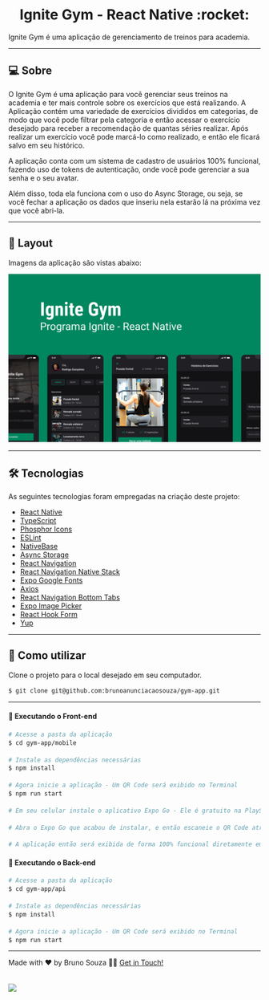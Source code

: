 <p align="center">
  <h1 align="center">Ignite Gym - React Native :rocket:</h1>
</p>


Ignite Gym é uma aplicação de gerenciamento de treinos para academia.

___

## 💻 Sobre
O Ignite Gym é uma aplicação para você gerenciar seus treinos na academia e ter mais controle sobre os exercícios que está realizando. A Aplicação contém uma variedade de exercícios divididos em categorias, de modo que você pode filtrar pela categoria e então acessar o exercício desejado para receber a recomendação de quantas séries realizar. Após realizar um exercício você pode marcá-lo como realizado, e então ele ficará salvo em seu histórico.

A aplicação conta com um sistema de cadastro de usuários 100% funcional, fazendo uso de tokens de autenticação, onde você pode gerenciar a sua senha e o seu avatar.

Além disso, toda ela funciona com o uso do Async Storage, ou seja, se você fechar a aplicação os dados que inseriu nela estarão lá na próxima vez que você abri-la.

___

## 🎨 Layout
Imagens da aplicação são vistas abaixo:

![Capa](/mobile//assets/preview.png)

___

## 🛠 Tecnologias

As seguintes tecnologias foram empregadas na criação deste projeto:

- [React Native](https://reactnative.dev/)
- [TypeScript](https://www.typescriptlang.org/)
- [Phosphor Icons](https://phosphoricons.com/)
- [ESLint](https://eslint.org/)
- [NativeBase](https://nativebase.io/)
- [Async Storage](https://reactnative.dev/docs/asyncstorage)
- [React Navigation](https://reactnavigation.org/)
- [React Navigation Native Stack](https://reactnavigation.org/docs/native-stack-navigator/)
- [Expo Google Fonts](https://github.com/expo/google-fonts)
- [Axios](https://axios-http.com/ptbr/docs/intro)
- [React Navigation Bottom Tabs](https://reactnavigation.org/docs/bottom-tab-navigator/)
- [Expo Image Picker](https://docs.expo.dev/versions/latest/sdk/imagepicker/)
- [React Hook Form](https://www.react-hook-form.com/)
- [Yup](https://github.com/jquense/yup)

___

## 🚀 Como utilizar

Clone o projeto para o local desejado em seu computador.

```bash
$ git clone git@github.com:brunoanunciacaosouza/gym-app.git
```
___

#### 🚧 Executando o Front-end
```bash
# Acesse a pasta da aplicação
$ cd gym-app/mobile

# Instale as dependências necessárias
$ npm install

# Agora inicie a aplicação - Um QR Code será exibido no Terminal
$ npm run start

# Em seu celular instale o aplicativo Expo Go - Ele é gratuito na PlayStore.

# Abra o Expo Go que acabou de instalar, e então escaneie o QR Code através do aplicativo.

# A aplicação então será exibida de forma 100% funcional diretamente em seu celular.

```
#### 🚧 Executando o Back-end
```bash
# Acesse a pasta da aplicação
$ cd gym-app/api

# Instale as dependências necessárias
$ npm install

# Agora inicie a aplicação - Um QR Code será exibido no Terminal
$ npm run start

```

___

Made with ❤️ by Bruno Souza 👋🏽 [Get in Touch!](https://www.linkedin.com/in/bruno-anunciacao-souza/)

[<img src="https://avatars.githubusercontent.com/u/85529074?v=4" width=80>](https://github.com/brunoanunciacaosouza)
---

